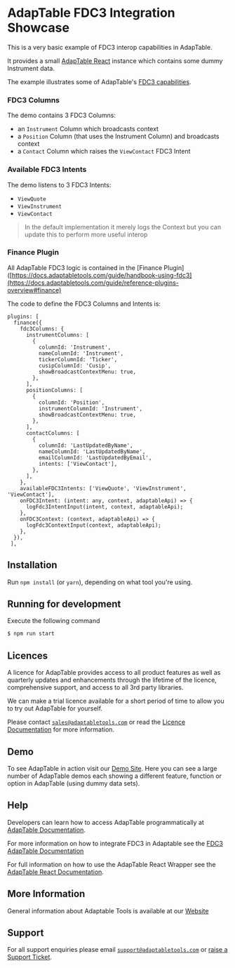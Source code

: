 # AdapTable FDC3 Integration Showcase

This is a very basic example of FDC3 interop capabilities in AdapTable.

It provides a small [AdapTable React](https://docs.adaptabletools.com/learn/react-overview) instance which contains some dummy Instrument data.

The example illustrates some of  AdapTable's [FDC3 capabilities](https://docs.adaptabletools.com/guide/handbook-using-fdc3).

### FDC3 Columns
The demo contains 3 FDC3 Columns:

- an `Instrument` Column which broadcasts context
- a `Position` Column (that uses the Instrument Column) and broadcasts context
- a `Contact` Column which raises the `ViewContact` FDC3 Intent

### Available FDC3 Intents
The demo listens to 3 FDC3 Intents:
- `ViewQuote`
- `ViewInstrument`
- `ViewContact`

> In the default implementation it merely logs the Context but you can update this to perform more useful interop

### Finance Plugin
All AdapTable FDC3 logic is contained in the [Finance Plugin]([https://docs.adaptabletools.com/guide/handbook-using-fdc3](https://docs.adaptabletools.com/guide/reference-plugins-overview#finance)

The code to define the FDC3 Columns and Intents is:

```
plugins: [
  finance({
    fdc3Columns: {
      instrumentColumns: [
        {
          columnId: 'Instrument',
          nameColumnId: 'Instrument',
          tickerColumnId: 'Ticker',
          cusipColumnId: 'Cusip',
          showBroadcastContextMenu: true,
        },
      ],
      positionColumns: [
        {
          columnId: 'Position',
          instrumentColumnId: 'Instrument',
          showBroadcastContextMenu: true,
        },
      ],
      contactColumns: [
        {
          columnId: 'LastUpdatedByName',
          nameColumnId: 'LastUpdatedByName',
          emailColumnId: 'LastUpdatedByEmail',
          intents: ['ViewContact'],
        },
      ],
    },
    availableFDC3Intents: ['ViewQuote', 'ViewInstrument', 'ViewContact'],
    onFDC3Intent: (intent: any, context, adaptableApi) => {
      logFdc3IntentInput(intent, context, adaptableApi);
    },
    onFDC3Context: (context, adaptableApi) => {
      logFdc3ContextInput(context, adaptableApi);
    },
  }),
 ],
```

## Installation

Run `npm install` (or `yarn`), depending on what tool you're using.

## Running for development

Execute the following command

```sh
$ npm run start
```

## Licences

A licence for AdapTable provides access to all product features as well as quarterly updates and enhancements through the lifetime of the licence, comprehensive support, and access to all 3rd party libraries.

We can make a trial licence available for a short period of time to allow you to try out AdapTable for yourself.

Please contact [`sales@adaptabletools.com`](mailto:sales@adaptabletools.com) or read the [Licence Documentation](https://docs.adaptabletools.com/licensing) for more information.

## Demo

To see AdapTable in action visit our [Demo Site](https://demo.adaptabletools.com). Here you can see a large number of AdapTable demos each showing a different feature, function or option in AdapTable (using dummy data sets).

## Help

Developers can learn how to access AdapTable programmatically at [AdapTable Documentation](https://docs.adaptabletools.com).

For more information on how to integrate FDC3 in Adaptable see the [FDC3 AdapTable Documentation](https://docs.adaptabletools.com/guide/handbook-using-fdc3)

For full information on how to use the AdapTable React Wrapper see the [AdapTable React Documentation](https://docs.adaptabletools.com/learn/react-overview).


## More Information

General information about Adaptable Tools is available at our [Website](http://www.adaptabletools.com)

## Support

For all support enquiries please email [`support@adaptabletools.com`](mailto:support@adaptabletools.com) or [raise a Support Ticket](https://adaptabletools.zendesk.com/hc/en-us/requests/new).
